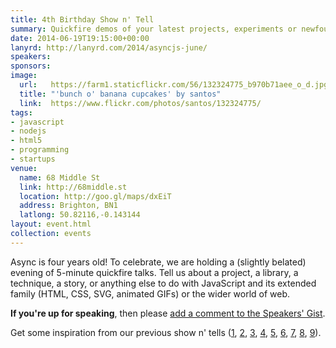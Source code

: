 ```yaml
---
title: 4th Birthday Show n' Tell
summary: Quickfire demos of your latest projects, experiments or newfound techniques
date: 2014-06-19T19:15:00+00:00
lanyrd: http://lanyrd.com/2014/asyncjs-june/
speakers:
sponsors:
image:
  url:   https://farm1.staticflickr.com/56/132324775_b970b71aee_o_d.jpg
  title: "'bunch o' banana cupcakes' by santos"
  link:  https://www.flickr.com/photos/santos/132324775/
tags:
- javascript
- nodejs
- html5
- programming
- startups
venue:
  name: 68 Middle St
  link: http://68middle.st
  location: http://goo.gl/maps/dxEiT
  address: Brighton, BN1
  latlong: 50.82116,-0.143144
layout: event.html
collection: events
---
```


Async is four years old! To celebrate, we are holding a (slightly belated) evening of 5-minute quickfire talks. Tell us about a project, a library, a technique, a story, or anything else to do with JavaScript and its extended family (HTML, CSS, SVG, animated GIFs) or the wider world of web.

**If you're up for speaking**, then please <a data-gist href="https://gist.github.com/chrisnewtn/093a66d38f48a61c5471">add a comment to the Speakers' Gist</a>.

Get some inspiration from our previous show n' tells ([1][showntell-2012], [2][birthday-2], [3][showntell-2011], [4][birthday-1], [5][showntell-2010], [6][showntell-2], [7][showntell-1], [8][birthday-3], [9][showntell-2013]).


[showntell-1]: https://asyncjs.com/showntell/
[showntell-2]: https://asyncjs.com/showntell2/
[showntell-2010]: https://asyncjs.com/showntell3/
[birthday-1]: https://asyncjs.com/birthday/
[birthday-2]: https://asyncjs.com/birthday2/
[showntell-2011]: https://asyncjs.com/international2011/
[showntell-2012]: https://asyncjs.com/showntell-2012/
[birthday-3]: https://asyncjs.com/birthday3/
[showntell-2013]: https://asyncjs.com/showntell-2013/
